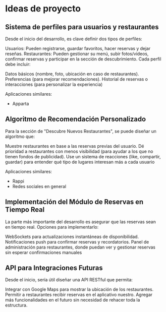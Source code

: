 # Ideas de proyecto

## Sistema de perfiles para usuarios y restaurantes 

Desde el inicio del desarrollo, es clave definir dos tipos de perfiles:

Usuarios: Pueden registrarse, guardar favoritos, hacer reservas y dejar reseñas.
Restaurantes: Pueden gestionar su menú, subir fotos/videos, confirmar reservas y participar en la sección de descubrimiento.
Cada perfil debe incluir:

Datos básicos (nombre, foto, ubicación en caso de restaurantes).
Preferencias (para mejorar recomendaciones).
Historial de reservas o interacciones (para personalizar la experiencia)

Aplicaciones similares:

- Apparta

## Algoritmo de Recomendación Personalizado

Para la sección de "Descubre Nuevos Restaurantes", se puede diseñar un algoritmo que:

Muestre restaurantes en base a las reservas previas del usuario.
Dé prioridad a restaurantes con menos visibilidad (para ayudar a los que no tienen fondos de publicidad).
Use un sistema de reacciones (like, compartir, guardar) para entender qué tipo de lugares interesan más a cada usuario

Aplicaciones similares:

- Rappi
- Redes sociales en general

## Implementación del Módulo de Reservas en Tiempo Real

La parte más importante del desarrollo es asegurar que las reservas sean en tiempo real. Opciones para implementarlo:

WebSockets para actualizaciones instantáneas de disponibilidad.
Notificaciones push para confirmar reservas y recordatorios.
Panel de administración para restaurantes, donde puedan ver y gestionar reservas sin esperar confirmaciones manuales

## API para Integraciones Futuras

Desde el inicio, sería útil diseñar una API RESTful que permita:

Integrar con Google Maps para mostrar la ubicación de los restaurantes.
Permitir a restaurantes recibir reservas en el aplicativo nuestro.
Agregar más funcionalidades en el futuro sin necesidad de rehacer toda la estructura.
